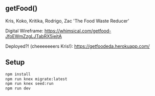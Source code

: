 ## getFood()
Kris, Koko, Kritika, Rodrigo, Zac
'The Food Waste Reducer'

Digital Wireframe:
https://whimsical.com/getfood-JfoEWmZzgLJTabRX5iejtA

Deployed?! (cheeeeeeers Kris!):
https://getfoodeda.herokuapp.com/

## Setup 
```sh
npm install
npm run knex migrate:latest
npm run knex seed:run
npm run dev
```
